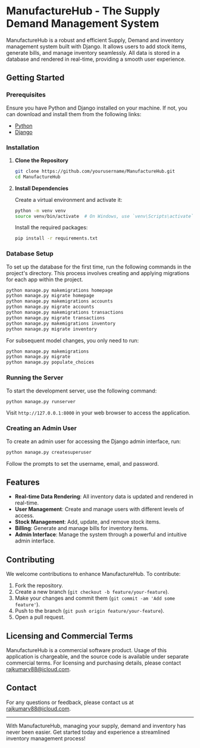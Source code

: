# ManufactureHub - The Supply Demand Management System

ManufactureHub is a robust and efficient Supply, Demand and inventory management system built with Django. It allows users to add stock items, generate bills, and manage inventory seamlessly. All data is stored in a database and rendered in real-time, providing a smooth user experience.

## Getting Started

### Prerequisites

Ensure you have Python and Django installed on your machine. If not, you can download and install them from the following links:
- [Python](https://www.python.org/downloads/)
- [Django](https://www.djangoproject.com/download/)

### Installation

1. **Clone the Repository**

   ```bash
   git clone https://github.com/yourusername/ManufactureHub.git
   cd ManufactureHub
   ```

2. **Install Dependencies**

   Create a virtual environment and activate it:

   ```bash
   python -m venv venv
   source venv/bin/activate  # On Windows, use `venv\Scripts\activate`
   ```

   Install the required packages:

   ```bash
   pip install -r requirements.txt
   ```

### Database Setup

To set up the database for the first time, run the following commands in the project's directory. This process involves creating and applying migrations for each app within the project.

```bash
python manage.py makemigrations homepage
python manage.py migrate homepage
python manage.py makemigrations accounts
python manage.py migrate accounts
python manage.py makemigrations transactions
python manage.py migrate transactions
python manage.py makemigrations inventory
python manage.py migrate inventory
```

For subsequent model changes, you only need to run:

```bash
python manage.py makemigrations
python manage.py migrate
python manage.py populate_choices
```

### Running the Server

To start the development server, use the following command:

```bash
python manage.py runserver
```

Visit `http://127.0.0.1:8000` in your web browser to access the application.

### Creating an Admin User

To create an admin user for accessing the Django admin interface, run:

```bash
python manage.py createsuperuser
```

Follow the prompts to set the username, email, and password.

## Features

- **Real-time Data Rendering**: All inventory data is updated and rendered in real-time.
- **User Management**: Create and manage users with different levels of access.
- **Stock Management**: Add, update, and remove stock items.
- **Billing**: Generate and manage bills for inventory items.
- **Admin Interface**: Manage the system through a powerful and intuitive admin interface.

## Contributing

We welcome contributions to enhance ManufactureHub. To contribute:

1. Fork the repository.
2. Create a new branch (`git checkout -b feature/your-feature`).
3. Make your changes and commit them (`git commit -am 'Add some feature'`).
4. Push to the branch (`git push origin feature/your-feature`).
5. Open a pull request.

## Licensing and Commercial Terms

ManufactureHub is a commercial software product. Usage of this application is chargeable, and the source code is available under separate commercial terms. For licensing and purchasing details, please contact rajkumarv88@icloud.com.

## Contact

For any questions or feedback, please contact us at [rajkumarv88@icloud.com](mailto:rajkumarv88@icloud.com).

---

With ManufactureHub, managing your supply, demand and inventory has never been easier. Get started today and experience a streamlined inventory management process!